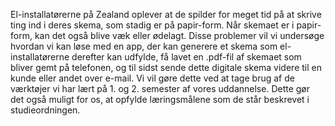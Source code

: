 El-installatørerne på Zealand oplever at de spilder for meget tid på at skrive ting ind i deres skema, som stadig er på papir-form. Når skemaet er i papir-form, kan det også blive væk eller ødelagt. Disse problemer vil vi undersøge hvordan vi kan løse med en app, der kan generere et skema som el-installatørerne derefter kan udfylde, få lavet en .pdf-fil af skemaet som bliver gemt på telefonen, og til sidst sende dette digitale skema videre til en kunde eller andet over e-mail. Vi vil gøre dette ved at tage brug af de værktøjer vi har lært på 1. og 2. semester af vores uddannelse. Dette gør det også muligt for os, at opfylde læringsmålene som de står beskrevet i studieordningen. 
